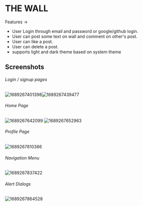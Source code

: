 # THE WALL

Features ->

- User Login through email and password or google/github login.
- User can post some text on wall and comment on other's post.
- User can like a post.
- User can delete a post.
- supports light and dark theme based on system theme

## Screenshots

###### Login / signup pages

![1689267401398](image/README/1689267401398.png)![1689267439477](image/README/1689267439477.png)

###### Home Page

![1689267642099](image/README/1689267642099.png)
![1689267652963](image/README/1689267652963.png)

###### Profile Page

![1689267810366](image/README/1689267810366.png)

###### Navigation Menu

![1689267837422](image/README/1689267837422.png)

###### Alert Dialogs

![1689267864528](image/README/1689267864528.png)
